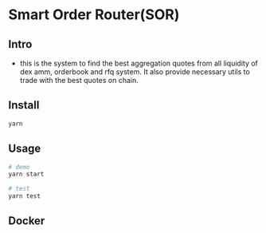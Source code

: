 # Smart Order Router(SOR)



## Intro
* this is the system to find the best aggregation quotes
from all liquidity of dex amm, orderbook and rfq system.
It also provide necessary utils to trade with the best
quotes on chain.



## Install
```bash
yarn
```



## Usage
```bash
# demo
yarn start

# test
yarn test
```


## Docker
